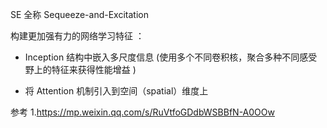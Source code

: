 SE 全称 Sequeeze-and-Excitation 



构建更加强有力的网络学习特征 ：

- Inception 结构中嵌入多尺度信息 (使用多个不同卷积核，聚合多种不同感受野上的特征来获得性能增益 )

- 将 Attention 机制引入到空间（spatial）维度上 
















参考
1.https://mp.weixin.qq.com/s/RuVtfoGDdbWSBBfN-A0OOw